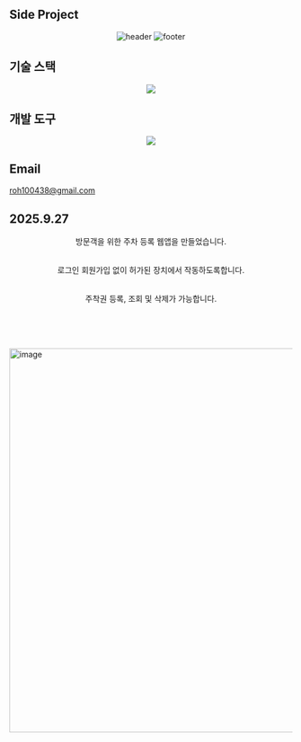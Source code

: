 ## Side Project
<div align="center">
  <img src="https://capsule-render.vercel.app/api?type=venom&color=auto&height=300&section=header&text=Noh%20Seung%20Jun&fontSize=90&rotate=-12" alt="header"/>
  <img src="https://capsule-render.vercel.app/api?type=waving&color=auto&height=90&section=footer" alt="footer"/>
</div>

## 기술 스택
<div align="center">
  <img src="https://img.shields.io/badge/flutter-20232a.svg?style=for-the-badge&logo=flutter&logoColor=61DAFB" />
</div>

## 개발 도구
<div align="center">
  <img src="https://img.shields.io/badge/VSCode-2C2C32.svg?style=for-the-badge&logo=visual-studio-code&logoColor=22ABF3" />
</div>

## Email
roh100438@gmail.com



## 2025.9.27
<div align="center">
  방문객을 위한 주차 등록 웹앱을 만들었습니다.<br></br>
  
  로그인 회원가입 없이 허가된 장치에서 작동하도록합니다.<br></br>

  주착권 등록, 조회 및 삭제가 가능합니다.<br></br>
</div>


<br></br>

<img width="895" height="684" alt="image" src="https://github.com/user-attachments/assets/b4d80a01-a976-472b-a4bb-c1cb7549ac47" />




